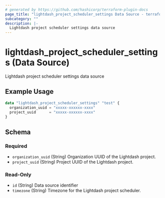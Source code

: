 ```yaml
---
# generated by https://github.com/hashicorp/terraform-plugin-docs
page_title: "lightdash_project_scheduler_settings Data Source - terraform-provider-lightdash"
subcategory: ""
description: |-
  Lightdash project scheduler settings data source
---
```


# lightdash_project_scheduler_settings (Data Source)

Lightdash project scheduler settings data source

## Example Usage

```terraform
data "lightdash_project_scheduler_settings" "test" {
  organization_uuid = "xxxxx-xxxxxx-xxxx"
  project_uuid      = "xxxxx-xxxxxx-xxxx"
}
```

<!-- schema generated by tfplugindocs -->
## Schema

### Required

- `organization_uuid` (String) Organization UUID of the Lightdash project.
- `project_uuid` (String) Project UUID of the Lightdash project.

### Read-Only

- `id` (String) Data source identifier
- `timezone` (String) Timezone for the Lightdash project scheduler.

